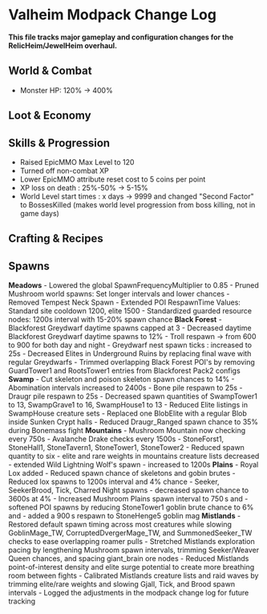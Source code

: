 # Valheim Modpack Change Log

**This file tracks major gameplay and configuration changes for the RelicHeim/JewelHeim overhaul.**

## World & Combat
- Monster HP: 120% -> 400%

## Loot & Economy

## Skills & Progression
- Raised EpicMMO Max Level to 120
- Turned off non-combat XP
- Lower EpicMMO attribute reset cost to 5 coins per point
- XP loss on death : 25%-50% -> 5-15%
- World Level start times : x days -> 9999 and changed "Second Factor" to BossesKilled (makes world level progression from boss killing, not in game days)

## Crafting & Recipes

## Spawns
**Meadows**
    - Lowered the global SpawnFrequencyMultiplier to 0.85
    - Pruned Mushroom world spawns: Set longer intervals and lower chances
    - Removed Tempest Neck Spawn
    - Extended POI RespawnTime Values: Standard site cooldown 1200, elite 1500
    - Standardized guarded resource nodes: 1200s interval with 15-20% spawn chance
**Black Forest**
    - Blackforest Greydwarf daytime spawns capped at 3
    - Decreased daytime Blackforest Greydwarf daytime spawns to 12%
    - Troll respawn -> from 600 to 900 for both day and night
    - Greydwarf nest spawn ticks : increased to 25s
    - Decreased Elites in Underground Ruins by replacing final wave with regular Greydwarfs
    - Trimmed overlapping Black Forest POI's by removing GuardTower1 and RootsTower1 entries from Blackforest Pack2 configs
**Swamp**
    - Cut skeleton and poison skeleton spawn chances to 14%
    - Abomination intervals increased to 2400s
    - Bone pile respawn to 25s
    - Draugr pile respawn to 25s
    - Decreased spawn quantities of SwampTower1 to 13, SwampGrave1 to 16, SwampHouse1 to 13
    - Reduced Elite listings in SwampHouse creature sets
    - Replaced one BlobElite with a regular Blob inside Sunken Crypt halls
    - Reduced Draugr_Ranged spawn chance to 35% during Bonemass fight
**Mountains**
    - Mushroom Mountain now checking every 750s
    - Avalanche Drake checks every 1500s
    - StoneForst1, StoneHall1, StoneTavern1, StoneTower1, StoneTower2 - Reduced spawn quantity to six
    - elite and rare weights in mountains creature lists decreased
    - extended Wild Lightning Wolf's spawn - increased to 1200s
**Plains**
    - Royal Lox added
    - Reduced spawn chance of skeletons and gobin brutes
    - Reduced lox spawns to 1200s interval and 4% chance
    - Seeker, SeekerBrood, Tick, Charred Night spawns - decreased spawn chance to 3600s at 4%
    - Increased Mushroom Plains spawn interval to 750 s and 
    - softened POI spawns by reducing StoneTower1 goblin brute chance to 6% and 
    - added a 900 s respawn to StoneHenge5 goblin mag
**Mistlands**
    - Restored default spawn timing across most creatures while slowing GoblinMage_TW, CorruptedDvergerMage_TW, and SummonedSeeker_TW checks to ease overlapping roamer pulls
    - Stretched Mistlands exploration pacing by lengthening Mushroom spawn intervals, trimming Seeker/Weaver Queen chances, and spacing giant_brain ore nodes
    - Reduced Mistlands point-of-interest density and elite surge potential to create more breathing room between fights
    - Calibrated Mistlands creature lists and raid waves by trimming elite/rare weights and slowing Gjall, Tick, and Brood spawn intervals
    - Logged the adjustments in the modpack change log for future tracking
    

